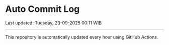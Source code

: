 # Auto Commit Log

Last updated: Tuesday, 23-09-2025 00:11 WIB

---

This repository is automatically updated every hour using GitHub Actions.
